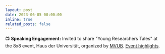 ```yaml
---
layout: post
date: 2023-06-05 00:00:00
inline: true
related_posts: false
---
```


📺 **Speaking Engagement:** Invited to share "Young Researchers Tales" at the 8x8 event, Haus der Universität, organized by [MVUB](https://www.unibe.ch/research/promotion_of_research/uni_internal_grants/promotion_fund/completed_projects/index_eng.html). [Event highlights](https://twitter.com/SwissIonChannel/status/1665789869765820419).